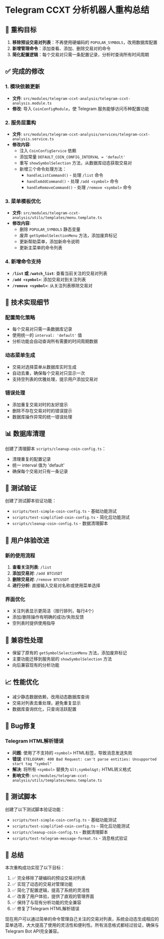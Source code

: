 # Telegram CCXT 分析机器人重构总结

## 🎯 重构目标

1. **移除预设交易对列表**：不再使用硬编码的 `POPULAR_SYMBOLS`，改用数据库配置
2. **新增管理命令**：添加查看、添加、删除交易对的命令
3. **简化配置逻辑**：每个交易对只需一条配置记录，分析时查询所有时间周期

## ✅ 完成的修改

### 1. 模块依赖更新
- **文件**: `src/modules/telegram-ccxt-analysis/telegram-ccxt-analysis.module.ts`
- **修改**: 导入 `CoinConfigModule`，使 Telegram 服务能够访问币种配置功能

### 2. 服务层重构
- **文件**: `src/modules/telegram-ccxt-analysis/services/telegram-ccxt-analysis.service.ts`
- **修改内容**:
  - 注入 `CoinConfigService` 依赖
  - 添加常量 `DEFAULT_COIN_CONFIG_INTERVAL = 'default'`
  - 重写 `showSymbolSelection` 方法，从数据库动态获取交易对
  - 新增三个命令处理方法：
    - `handleListCommand()` - 处理 `/list` 命令
    - `handleAddCommand()` - 处理 `/add <symbol>` 命令  
    - `handleRemoveCommand()` - 处理 `/remove <symbol>` 命令

### 3. 菜单模板优化
- **文件**: `src/modules/telegram-ccxt-analysis/utils/templates/menu.template.ts`
- **修改内容**:
  - 删除 `POPULAR_SYMBOLS` 静态变量
  - 废弃 `getSymbolSelectionMenu` 方法，添加废弃标记
  - 更新帮助菜单，添加新命令说明
  - 更新主菜单的命令列表

### 4. 新增命令支持
- **`/list` 或 `/watch_list`**: 查看当前关注的交易对列表
- **`/add <symbol>`**: 添加交易对到关注列表
- **`/remove <symbol>`**: 从关注列表移除交易对

## 🔧 技术实现细节

### 配置简化策略
- 每个交易对只需一条数据库记录
- 使用统一的 `interval: 'default'` 值
- 分析功能会自动查询所有需要的时间周期数据

### 动态菜单生成
- 交易对选择菜单从数据库实时生成
- 自动去重，确保每个交易对只显示一次
- 支持空列表的优雅处理，提示用户添加交易对

### 错误处理
- 添加重复交易对时的友好提示
- 删除不存在交易对时的错误提示
- 数据库操作异常的统一错误处理

## 📊 数据库清理

创建了清理脚本 `scripts/cleanup-coin-config.ts`：
- 清理重复的配置记录
- 统一 interval 值为 'default'
- 确保每个交易对只有一条记录

## 🧪 测试验证

创建了测试脚本验证功能：
- `scripts/test-simple-coin-config.ts` - 基础功能测试
- `scripts/test-simplified-coin-config.ts` - 简化后功能测试
- `scripts/cleanup-coin-config.ts` - 数据清理脚本

## 📱 用户体验改进

### 新的使用流程
1. **查看关注列表**: `/list`
2. **添加交易对**: `/add BTCUSDT`
3. **删除交易对**: `/remove BTCUSDT`
4. **进行分析**: 直接输入交易对名称或使用菜单选择

### 界面优化
- 关注列表显示更简洁（按行排列，每行4个）
- 添加/删除操作有明确的成功/失败反馈
- 空列表时提供使用指导

## 🔄 兼容性处理

- 保留了原有的 `getSymbolSelectionMenu` 方法，添加废弃标记
- 主要功能迁移到服务层的 `showSymbolSelection` 方法
- 向后兼容现有的分析功能

## 📈 性能优化

- 减少静态数据依赖，改用动态数据库查询
- 交易对列表去重处理，避免重复显示
- 数据库查询优化，只查询活跃配置

## 🐛 Bug修复

### Telegram HTML解析错误
- **问题**: 使用了不支持的 `<symbol>` HTML标签，导致消息发送失败
- **错误**: `ETELEGRAM: 400 Bad Request: can't parse entities: Unsupported start tag "symbol"`
- **解决**: 将所有 `<symbol>` 替换为 `&lt;symbol&gt;` HTML转义格式
- **影响文件**: `src/modules/telegram-ccxt-analysis/utils/templates/menu.template.ts`

## 🧪 测试脚本

创建了以下测试脚本验证功能：
- `scripts/test-simple-coin-config.ts` - 基础功能测试
- `scripts/test-simplified-coin-config.ts` - 简化后功能测试
- `scripts/cleanup-coin-config.ts` - 数据清理脚本
- `scripts/test-telegram-message-format.ts` - 消息格式验证

## 🎉 总结

本次重构成功实现了以下目标：
1. ✅ 完全移除了硬编码的预设交易对列表
2. ✅ 实现了动态的交易对管理功能
3. ✅ 简化了配置逻辑，提高了系统的灵活性
4. ✅ 改善了用户体验，提供了直观的管理界面
5. ✅ 保持了与现有分析功能的完全兼容
6. ✅ 修复了Telegram HTML解析错误

现在用户可以通过简单的命令管理自己关注的交易对列表，系统会动态生成相应的菜单选项，大大提高了使用的灵活性和便利性。所有消息格式都经过验证，确保与Telegram Bot API完全兼容。